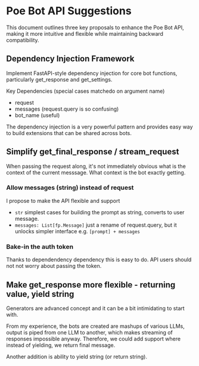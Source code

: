 # Poe Bot API Suggestions

This document outlines three key proposals to enhance the Poe Bot API, making it more intuitive and flexible while maintaining backward compatibility.

## Dependency Injection Framework

Implement FastAPI-style dependency injection for core bot functions, particularly get_response and get_settings.

Key Dependencies (special cases matchedo on argument name)
- request
- messages (request.query is so confusing)
- bot_name (useful)

The dependency injection is a very powerful pattern and provides easy way to build extensions that can be shared across bots. 

## Simplify get_final_response / stream_request

When passing the request along, it's not immediately obvious what is the context of the current messsage. What context is the bot exactly getting. 

### Allow messages (string) instead of request
I propose to make the API flexible and support

- `str` simplest cases for building the prompt as string, converts to user message.
- `messages: List[fp.Message]` just a rename of request.query, but it unlocks simpler interface e.g. `[prompt] + messages`

### Bake-in the auth token
Thanks to dependendency dependency this is easy to do. API users should not not worry about passing the token. 

## Make get_response more flexible - returning value, yield string
Generators are advanced concept and it can be a bit intimidating to start with.

From my experience, the bots are created are mashups of various LLMs, output is piped from one LLM to another, which makes streaming of responses impossible anyway. Therefore, we could add support where instead of yielding, we return final message. 

Another addition is ability to yield string (or return string).



